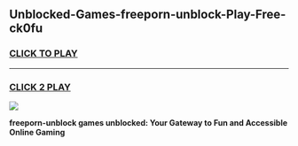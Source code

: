
## Unblocked-Games-freeporn-unblock-Play-Free-ck0fu
<h3>
<a href="https://premium76.site?title=freeporn-unblock&ref=18A1">CLICK TO PLAY</a></h3>
<hr>

<h3>
<a href="https://premium76.site?title=freeporn-unblock&ref=18A1">CLICK 2 PLAY</a>
  
</h3>

<a href="https://premium76.site?title=freeporn-unblock&ref=18A1"><img src="https://clearcache.store/games.png"></a>


**freeporn-unblock games unblocked: Your Gateway to Fun and Accessible Online Gaming**
